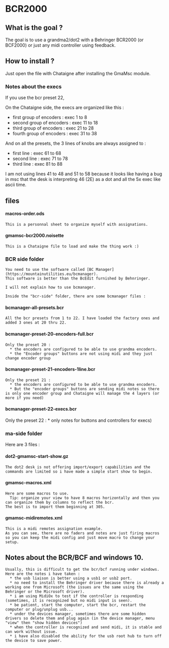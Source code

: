 # BCR2000
## What is the goal ?
The goal is to use a grandma2/dot2 with a Behringer BCR2000 (or BCF2000) or just any midi controller using feedback.

## How to install ?
Just open the file with Chataigne after installing the GmaMsc module.

### Notes about the execs
If you use the bcr preset 22,

On the Chataigne side, the execs are organized like this :
  * first group of encoders : exec 1 to 8
  * second group of encoders : exec 11 to 18
  * third group of encoders : exec 21 to 28
  * fourth group of encoders : exec 31 to 38

And on all the presets, the 3 lines of knobs are always assigned to :
  * first line : exec 61 to 68
  * second line : exec 71 to 78
  * third line : exec 81 to 88

I am not using lines 41 to 48 and 51 to 58 because it looks like having a bug in msc that the desk is interpreting 46 (2E) as a dot and all the 5x exec like ascii time.

## files

#### macros-order.ods
    This is a personnal sheet to organize myself with assignations.

#### gmamsc-bcr2000.noisette
    This is a Chataigne file to load and make the thing work :)

### BCR side folder
    You need to use the software called [BC Manager](https://mountainutilities.eu/bcmanager).
    This software is better than the BcEdit furnished by Behnringer.

    I will not explain how to use bcmanager.

    Inside the "bcr-side" folder, there are some bcmanager files :

#### bcmanager-all-presets.bcr
    All the bcr presets from 1 to 22. I have loaded the factory ones and added 3 ones at 20 thru 22.

#### bcmanager-preset-20-encoders-full.bcr
    Only the preset 20 :
      * the encoders are configured to be able to use grandma encoders.
      * the "Encoder groups" buttons are not using midi and they just change encoder group

#### bcmanager-preset-21-encoders-1line.bcr
    Only the preset 21 :
      * the encoders are configured to be able to use grandma encoders.
      * But the "encoder groups" buttons are sending midi notes so there is only one encoder group and Chataigne will manage the 4 layers (or more if you need)

#### bcmanager-preset-22-execs.bcr
  Only the preset 22 :
    * only notes for buttons and controllers for execs)

### ma-side folder
  Here are 3 files :

#### dot2-gmamsc-start-show.gz
    The dot2 desk is not offering import/export capabilities and the commands are limited so i have made a simple start show to begin.

#### gmamsc-macros.xml
    Here are some macros to use.
      Tip: organize your view to have 8 macros horizontally and then you can organize them by columns to reflect the bcr.
    The best is to import them beginning at 305.

#### gmamsc-midiremotes.xml
    This is a midi remotes assignation example.
    As you can see, there are no faders and notes are just firing macros so you can keep the midi config and just move macro to change your setup.


## Notes about the BCR/BCF and windows 10.
    Usually, this is difficult to get the bcr/bcf running under windows.
    Here are the notes i have taken :
      * the usb liaison is better using a usb1 or usb2 port.
      * no need to install the Behringer driver because there is already a working one from Microsoft (the issues are the same using the Behringer or the Microsoft driver).
      * i am using MidiOx to test if the controller is responding (sometimes, it is recognized but no midi input is seen).
      * be patient, start the computer, start the bcr, restart the computer or plug/unplug usb...
      * under the devices manager, sometimes there are some hidden  drivers so delete them and plug again (in the device manager, menu "view" then "show hidden devices")
      * when the controller is recognized and send midi, it is stable and can work without issue.
      * i have also disabled the ability for the usb root hub to turn off the device to save power.
